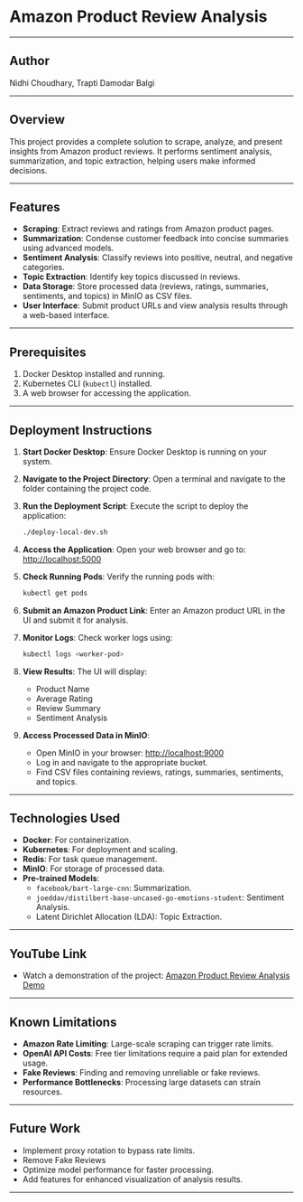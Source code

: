 # Amazon Product Review Analysis

---

## Author

Nidhi Choudhary, Trapti Damodar Balgi

---

## Overview

This project provides a complete solution to scrape, analyze, and present insights from Amazon product reviews. It performs sentiment analysis, summarization, and topic extraction, helping users make informed decisions.

---

## Features

- **Scraping**: Extract reviews and ratings from Amazon product pages.
- **Summarization**: Condense customer feedback into concise summaries using advanced models.
- **Sentiment Analysis**: Classify reviews into positive, neutral, and negative categories.
- **Topic Extraction**: Identify key topics discussed in reviews.
- **Data Storage**: Store processed data (reviews, ratings, summaries, sentiments, and topics) in MinIO as CSV files.
- **User Interface**: Submit product URLs and view analysis results through a web-based interface.

---

## Prerequisites

1. Docker Desktop installed and running.
2. Kubernetes CLI (`kubectl`) installed.
3. A web browser for accessing the application.

---

## Deployment Instructions

1. **Start Docker Desktop**: Ensure Docker Desktop is running on your system.

2. **Navigate to the Project Directory**: Open a terminal and navigate to the folder containing the project code.

3. **Run the Deployment Script**: Execute the script to deploy the application:
   ```bash
   ./deploy-local-dev.sh
   ```

4. **Access the Application**: Open your web browser and go to:
   [http://localhost:5000](http://localhost:5000)

5. **Check Running Pods**:
   Verify the running pods with:
   ```bash
   kubectl get pods
   ```

6. **Submit an Amazon Product Link**:
   Enter an Amazon product URL in the UI and submit it for analysis.

7. **Monitor Logs**:
   Check worker logs using:
   ```bash
   kubectl logs <worker-pod>
   ```

8. **View Results**:
   The UI will display:
   - Product Name
   - Average Rating
   - Review Summary
   - Sentiment Analysis

9. **Access Processed Data in MinIO**:
   - Open MinIO in your browser: [http://localhost:9000](http://localhost:9000)
   - Log in and navigate to the appropriate bucket.
   - Find CSV files containing reviews, ratings, summaries, sentiments, and topics.

---

## Technologies Used

- **Docker**: For containerization.
- **Kubernetes**: For deployment and scaling.
- **Redis**: For task queue management.
- **MinIO**: For storage of processed data.
- **Pre-trained Models**:
  - `facebook/bart-large-cnn`: Summarization.
  - `joeddav/distilbert-base-uncased-go-emotions-student`: Sentiment Analysis.
  - Latent Dirichlet Allocation (LDA): Topic Extraction.

---

## YouTube Link

- Watch a demonstration of the project: [Amazon Product Review Analysis Demo](https://youtu.be/7qUju_MCX20?si=rLOvE96LoDIEF2do)

---

## Known Limitations

- **Amazon Rate Limiting**: Large-scale scraping can trigger rate limits.
- **OpenAI API Costs**: Free tier limitations require a paid plan for extended usage.
- **Fake Reviews**: Finding and removing unreliable or fake reviews.
- **Performance Bottlenecks**: Processing large datasets can strain resources.

---

## Future Work

- Implement proxy rotation to bypass rate limits.
- Remove Fake Reviews
- Optimize model performance for faster processing.
- Add features for enhanced visualization of analysis results.

---



